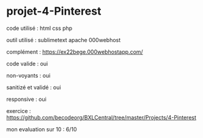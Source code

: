 # projet-4-Pinterest

code utilisé : html css php

outil utilisé : sublimetext apache 000webhost

complément : https://ex22bege.000webhostapp.com/

code valide : oui

non-voyants : oui

sanitizé et validé : oui

responsive : oui

exercice : https://github.com/becodeorg/BXLCentral/tree/master/Projects/4-Pinterest

mon evaluation sur 10 : 6/10
